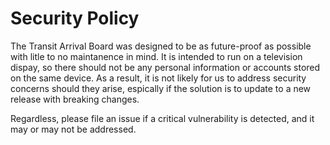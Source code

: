 # Security Policy

The Transit Arrival Board was designed to be as future-proof as possible with litle to no maintanence in mind. It is intended to run on a television dispay, so there should not be any personal information or accounts stored on the same device. As a result, it is not likely for us to address security concerns should they arise, espically if the solution is to update to a new release with breaking changes.

Regardless, please file an issue if a critical vulnerability is detected, and it may or may not be addressed.
